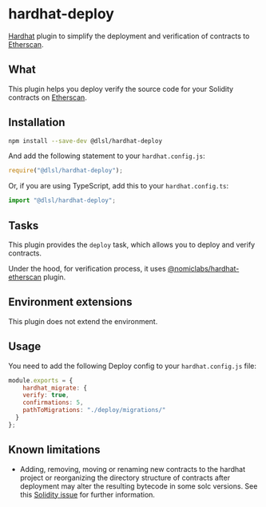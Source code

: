 [//]: # ([![npm]&#40;https://img.shields.io/npm/v/@dlsl/hardhat-deploy.svg&#41;]&#40;https://www.npmjs.com/package/@dlsl/hardhat-deploy&#41; [![hardhat]&#40;https://hardhat.org/buidler-plugin-badge.svg?1&#41;]&#40;https://hardhat.org&#41;)

# hardhat-deploy

[Hardhat](https://hardhat.org) plugin to simplify the deployment and verification of contracts 
to [Etherscan](https://etherscan.io).

## What

This plugin helps you deploy verify the source code for your Solidity contracts on [Etherscan](https://etherscan.io).

[//]: # (It's smart and it tries to do as much as possible to facilitate the process:)

[//]: # ()
[//]: # (- Just provide the deployment address and constructor arguments, and the plugin will detect locally which contract to verify.)

[//]: # (- If your contract uses Solidity libraries, the plugin will detect them and deal with them automatically. You don't need to do anything about them.)

[//]: # (- A simulation of the verification process will run locally, allowing the plugin to detect and communicate any mistakes during the process.)

[//]: # (- Once the simulation is successful the contract will be verified using the Etherscan API.)

## Installation

```bash
npm install --save-dev @dlsl/hardhat-deploy
```

And add the following statement to your `hardhat.config.js`:

```js
require("@dlsl/hardhat-deploy");
```

Or, if you are using TypeScript, add this to your `hardhat.config.ts`:

```js
import "@dlsl/hardhat-deploy";
```

## Tasks

This plugin provides the `deploy` task, which allows you to deploy and verify contracts.

Under the hood, for verification process, it uses [@nomiclabs/hardhat-etherscan](https://www.npmjs.com/package/@nomiclabs/hardhat-etherscan) 
plugin.  

## Environment extensions

This plugin does not extend the environment.

## Usage

You need to add the following Deploy config to your `hardhat.config.js` file:

```js
module.exports = {
    hardhat_migrate: {
    verify: true,
    confirmations: 5,
    pathToMigrations: "./deploy/migrations/"
  }
};
```

[//]: # (## How it works)

## Known limitations

- Adding, removing, moving or renaming new contracts to the hardhat project or reorganizing the directory structure of contracts after deployment may alter the resulting bytecode in some solc versions. See this [Solidity issue](https://github.com/ethereum/solidity/issues/9573) for further information.
